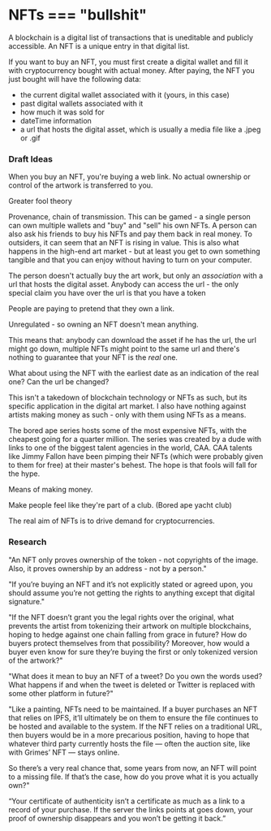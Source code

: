 # NFTs === "bullshit"
A blockchain is a digital list of transactions that is uneditable and publicly accessible. An NFT is a unique entry in that digital list. 

If you want to buy an NFT, you must first create a digital wallet and fill it with cryptocurrency bought with actual money. After paying, the NFT you just bought will have the following data: 

* the current digital wallet associated with it (yours, in this case)
* past digital wallets associated with it
* how much it was sold for
* dateTime information
* a url that hosts the digital asset, which is usually a media file like a .jpeg or .gif

### Draft Ideas

When you buy an NFT, you're buying a web link. No actual ownership or control of the artwork is transferred to you.

Greater fool theory

Provenance, chain of transmission. This can be gamed - a single person can own multiple wallets and "buy" and "sell" his own NFTs. A person can also ask his friends to buy his NFTs and pay them back in real money. To outsiders, it can seem that an NFT is rising in value. This is also what happens in the high-end art market - but at least you get to own something tangible and that you can enjoy without having to turn on your computer. 

The person doesn't actually buy the art work, but only an _association_ with a url that hosts the digital asset. Anybody can access the url - the only special claim you have over the url is that you have a token 

People are paying to pretend that they own a link.

Unregulated - so owning an NFT doesn't mean anything.


This means that: anybody can download the asset if he has the url, the url might go down, multiple NFTs might point to the same url and there's nothing to guarantee that your NFT is the _real_ one. 

What about using the NFT with the earliest date as an indication of the real one? Can the url be changed?

This isn't a takedown of blockchain technology or NFTs as such, but its specific application in the digital art market. I also have nothing against artists making money as such - only with them using NFTs as a means.

The bored ape series hosts some of the most expensive NFTs, with the cheapest going for a quarter million. The series was created by a dude with links to one of the biggest talent agencies in the world, CAA. CAA talents like Jimmy Fallon have been pimping their NFTs (which were probably given to them for free) at their master's behest. The hope is that fools will fall for the hype.

Means of making money.

Make people feel like they're part of a club. (Bored ape yacht club)

The real aim of NFTs is to drive demand for cryptocurrencies.

### Research

"An NFT only proves ownership of the token - not copyrights of the image. Also, it proves ownership by an address - not by a person."

"If you’re buying an NFT and it’s not explicitly stated or agreed upon, you should assume you’re not getting the rights to anything except that digital signature."

"If the NFT doesn’t grant you the legal rights over the original, what prevents the artist from tokenizing their artwork on multiple blockchains, hoping to hedge against one chain falling from grace in future? How do buyers protect themselves from that possibility? Moreover, how would a buyer even know for sure they’re buying the first or only tokenized version of the artwork?"

"What does it mean to buy an NFT of a tweet? Do you own the words used? What happens if and when the tweet is deleted or Twitter is replaced with some other platform in future?"

"Like a painting, NFTs need to be maintained. If a buyer purchases an NFT that relies on IPFS, it’ll ultimately be on them to ensure the file continues to be hosted and available to the system. If the NFT relies on a traditional URL, then buyers would be in a more precarious position, having to hope that whatever third party currently hosts the file — often the auction site, like with Grimes’ NFT — stays online.

So there’s a very real chance that, some years from now, an NFT will point to a missing file. If that’s the case, how do you prove what it is you actually own?"

“Your certificate of authenticity isn’t a certificate as much as a link to a record of your purchase. If the server the links points at goes down, your proof of ownership disappears and you won’t be getting it back.”











